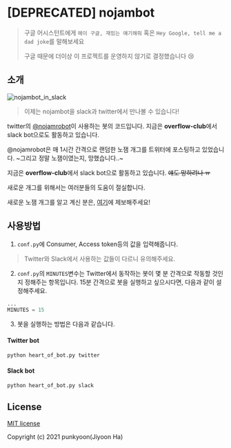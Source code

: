 # [DEPRECATED] nojambot

> 구글 어시스턴트에게 `헤이 구글, 재밌는 얘기해줘` 혹은 `Hey Google, tell me a dad joke`를 말해보세요
> 
> 구글 때문에 더이상 이 프로젝트를 운영하지 않기로 결정했습니다 😢

## 소개

![nojambot_in_slack](https://user-images.githubusercontent.com/11442383/43994206-1e458d3a-9dd4-11e8-8a0b-b4bd12562539.png)

> 이제는 nojambot을 slack과 twitter에서 만나볼 수 있습니다!

twitter의 [@nojamrobot](https://twitter.com/nojamrobot)이 사용하는 봇의 코드입니다. 지금은 **overflow-club**에서 slack bot으로도 활동하고 있습니다.

@nojamrobot은 매 1시간 간격으로 랜덤한 노잼 개그를 트위터에 포스팅하고 있었습니다. ~그리고 정말 노잼이였는지, 망했습니다..~

지금은 **overflow-club**에서 slack bot으로 활동하고 있습니다. ~~얘도 망하려나 ㅠ~~

새로운 개그를 위해서는 여러분들의 도움이 절실합니다.

새로운 노잼 개그를 알고 계신 분은, [여기](https://github.com/punkyoon/nojambot/issues/1)에 제보해주세요!

## 사용방법

1. `conf.py`에 Consumer, Access token등의 값을 입력해줍니다.

> Twitter와 Slack에서 사용하는 값들이 다르니 유의해주세요.

2. `conf.py`의 `MINUTES`변수는 Twitter에서 동작하는 봇이 몇 분 간격으로 작동할 것인지 정해주는 항목입니다. 15분 간격으로 봇을 실행하고 싶으시다면, 다음과 같이 설정해주세요.

```python
...
MINUTES = 15
```

3. 봇을 실행하는 방법은 다음과 같습니다.

#### Twitter bot

```bash
python heart_of_bot.py twitter
```

#### Slack bot

```bash
python heart_of_bot.py slack
```

## License

[MIT license](https://github.com/punkyoon/nojambot/blob/master/LICENSE)

Copyright (c) 2021 punkyoon(Jiyoon Ha)
